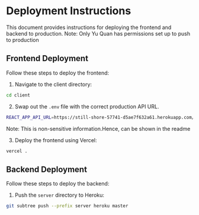 # Deployment Instructions

This document provides instructions for deploying the frontend and backend to production. Note: Only Yu Quan has permissions set up to push to production

## Frontend Deployment

Follow these steps to deploy the frontend:
1. Navigate to the client directory:

```bash
cd client
```

2. Swap out the `.env` file with the correct production API URL.
```bash
REACT_APP_API_URL=https://still-shore-57741-d5ae7f632a61.herokuapp.com/
```
Note: This is non-sensitive information.Hence, can be shown in the readme


3. Deploy the frontend using Vercel:
```bash
vercel .
```

## Backend Deployment

Follow these steps to deploy the backend:

1. Push the `server` directory to Heroku:
```bash
git subtree push --prefix server heroku master
```
